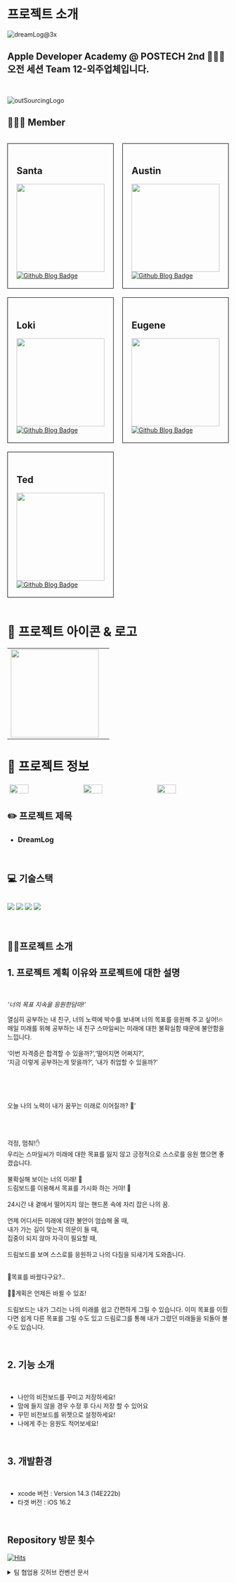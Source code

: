 
# **프로젝트 소개**

![dreamLog@3x](https://user-images.githubusercontent.com/59696697/237054762-03b265d6-767e-4d73-a0b9-a5835234d00f.png)


## **Apple Developer Academy @ POSTECH 2nd 👨🏻‍💻 오전 세션 Team 12-외주업체입니다.**  
<br>

![outSourcingLogo](https://user-images.githubusercontent.com/59696697/237054990-734e8538-8f98-4231-87b2-426ee964f7f5.png)

## **👨‍👨‍👧 Member**  
<br>

<div style="display: grid; grid-template-columns: repeat(auto-fit, minmax(200px, 1fr)); gap: 20px;">
  <div style="border: 1px solid black; padding: 20px;">
    <h2>Santa</h2>
    <img alt="" src="https://github.com/DeveloperAcademy-POSTECH/MC2-morning-Team12-DreamLog/assets/59696697/7e916d98-b09e-43d7-bec1-e12b159db9f6" width="200">
    <br>
    <a href="https://github.com/ChrisP-00">
      <img src="https://img.shields.io/badge/Github-black?style=for-the-badge&logo=github&logoColor=white" alt="Github Blog Badge"/>
    </a>

  </div>
  <div style="border: 1px solid black; padding: 20px;">
    <h2>Austin</h2>
    <img alt="" src="https://github.com/DeveloperAcademy-POSTECH/MC2-morning-Team12-DreamLog/assets/59696697/b3c7fd61-2f75-4df4-afc9-e9bfaaf85c23" width="200">
    <br>
    <a href="https://github.com/moonkey48">
      <img src="https://img.shields.io/badge/Github-black?style=for-the-badge&logo=github&logoColor=white" alt="Github Blog Badge"/>
    </a>
  </div>
  <div style="border: 1px solid black; padding: 20px;">
    <h2>Loki</h2>
    <img alt="" src="https://github.com/DeveloperAcademy-POSTECH/MC2-morning-Team12-DreamLog/assets/59696697/2a186821-5e3b-4f17-8dee-be16065a8783" width="200">
    <br>
    <a href="https://github.com/KLJH1025">
      <img src="https://img.shields.io/badge/Github-black?style=for-the-badge&logo=github&logoColor=white" alt="Github Blog Badge"/>
    </a>
  </div>
  <div style="border: 1px solid black; padding: 20px;">
    <h2>Eugene</h2>
    <img alt="" src="https://github.com/DeveloperAcademy-POSTECH/MC2-morning-Team12-DreamLog/assets/59696697/fdcaffc5-09b9-465b-966b-7dbbef472c79" width="200">
    <br>
    <a href="https://github.com/dayjack">
      <img src="https://img.shields.io/badge/Github-black?style=for-the-badge&logo=github&logoColor=white" alt="Github Blog Badge"/>
    </a>
  </div>
  <div style="border: 1px solid black; padding: 20px;">
    <h2>Ted</h2>
    <img alt="" src="https://github.com/DeveloperAcademy-POSTECH/MC2-morning-Team12-DreamLog/assets/59696697/188a6cfd-203e-4d62-9805-d3e4fb08e73d" width="200">
    <br>
    <a href="https://github.com/Taerogrammer">
      <img src="https://img.shields.io/badge/Github-black?style=for-the-badge&logo=github&logoColor=white" alt="Github Blog Badge"/>
    </a>
  </div>
</div>

<br>

# **📱 프로젝트 아이콘 & 로고**

<div>
<table>
  <tr>
    <td><img alt="" src="https://github.com/DeveloperAcademy-POSTECH/MC2-morning-Team12-DreamLog/assets/59696697/97bdbb9a-4ae8-4801-8086-a6dab36da92a" width="200"></td>
    <td><img alt="" src="https://user-images.githubusercontent.com/59696697/237054762-03b265d6-767e-4d73-a0b9-a5835234d00f.png"></td>
  <tr>
</table>

<div>

# **🤔 프로젝트 정보**  

<div style="display: flex; justify-content: center;">

  <img src="https://github.com/DeveloperAcademy-POSTECH/MC2-morning-Team12-DreamLog/assets/59696697/e1399698-662f-4f9a-8cf5-e3214e739daa" style="width: calc(33.33% - 10px); margin: 5px;">
  <img src="https://github.com/DeveloperAcademy-POSTECH/MC2-morning-Team12-DreamLog/assets/59696697/4216f45a-8745-42b6-9b64-bafd54b3aa5f" style="width: calc(33.33% - 10px); margin: 5px;">
  <img src="https://github.com/DeveloperAcademy-POSTECH/MC2-morning-Team12-DreamLog/assets/59696697/068881cf-8e68-4523-9c2d-7b4412214752" style="width: calc(33.33% - 10px); margin: 5px;">
</div>


## **✏️ 프로젝트 제목**
- ### DreamLog
<br>

## **💻 기술스택**
<br>
<div>
<img src="https://img.shields.io/badge/swift-F05138?style=for-the-badge&logo=swift&logoColor=white">
<img src="https://img.shields.io/badge/swiftUI-F05138?style=for-the-badge&logo=swift&logoColor=white"> 
<img src="https://img.shields.io/badge/Xcode-147EFB?style=for-the-badge&logo=xcode&logoColor=white">
<img src="https://img.shields.io/badge/iOS-000000?style=for-the-badge&logo=ios&logoColor=white">
<div>
<br>
<br>

## **🙇‍♂️프로젝트 소개**

## 1. 프로젝트 계획 이유와 프로젝트에 대한 설명
<br>

*‘너의 목표 지속을 응원한담마!’*

열심히 공부하는 내 친구, 너의 노력에 박수를 보내며 너의 목표를 응원해 주고 싶어!🔥
<br>
매일 미래를 위해 공부하는 내 친구 스마일씨는 미래에 대한 불확실함 때문에 불안함을 느낍니다. 
<br><br>
‘이번 자격증은 합격할 수 있을까?’,‘떨어지면 어쩌지?’,
<br>
‘지금 이렇게 공부하는게 맞을까?’, ‘내가 취업할 수 있을까?’
<br>

<br>

<br>

<br>

오늘 나의 노력이 내가 꿈꾸는 미래로 이어질까? 🥲’
<br>

<br>

<br>

<br>
걱정, 멈춰!✋
<br>
우리는 스마일씨가 미래에 대한 목표를 잃지 않고 긍정적으로 스스로를 응원 했으면 좋겠습니다. 
<br>
<br>
불확실해 보이는 너의 미래! 🤔
<br>
드림보드를 이용해서 목표를 가시화 하는 거야! 👊
<br><br>
24시간 내 곁에서 떨어지지 않는 핸드폰 속에 자리 잡은 나의 꿈.
<br><br>
언제 어디서든 미래에 대한 불안이 엄습해 올 때, 
<br>
내가 가는 길이 맞는지 의문이 들 때, 
<br>
집중이 되지 않아 자극이 필요할 때, 
<br><br>
드림보드를 보며 스스로를 응원하고 나의 다짐을 되새기게 도와줍니다. 
<br><br>

👀목표를 바꿨다구요?.. 
<br>
<br>
🙆‍♂️계획은 언제든 바뀔 수 있죠! 
<br><br>
드림보드는 내가 그리는 나의 미래를 쉽고 간편하게 그릴 수 있습니다. 
이미 목표를 이뤘다면 쉽게 다른 목표를 그릴 수도 있고
드림로그를 통해 내가 그렸던 미래들을 되돌아 볼 수도 있습니다. 

<br>

 
## 2. 기능 소개
<br>

 - 나만의 비전보드를 꾸미고 저장하세요!
 - 맘에 들지 않을 경우 수정 후 다시 저장 할 수 있어요
 - 꾸민 비전보드를 위젯으로 설정하세요!
 - 나에게 주는 응원도 적어보세요!

 <br>

 
## 3. 개발환경

<br>

- xcode 버전 : Version 14.3 (14E222b)
- 타겟 버전 : iOS 16.2

<br>


## **Repository 방문 횟수**

[![Hits](https://hits.seeyoufarm.com/api/count/incr/badge.svg?url=https%3A%2F%2Fgithub.com%2FDeveloperAcademy-POSTECH%2FMC2-morning-Team12-DreamLog&count_bg=%2326980A&title_bg=%23FFFBF6&icon=&icon_color=%23E7E7E7&title=hits&edge_flat=false)](https://hits.seeyoufarm.com)























<details>
<summary>팀 협업용 깃허브 컨벤션 문서 </summary>
<div markdown="1">

## **Fork를 통한 협업**

### 원본(메인) 레포에서 브랜치를 생성하여 작업을 하는 것이 아니라, 
각자 레포를 fork한 후, 본인(포크한) 레포에서 작업을 한 이후 
원본(메인)레포에 PR을 요청하는 방식으로 진행하는 방법입니다.

- Fork를 통해  진행하는 이유
    - 원본 레포의 브랜치에서 작업을 하다보면 누군가가 작업을 하는 도중에 다른 사람이 작업을 진행하게 되면, conflict가 날 확률이 매우 높아지기 때문에, 
    각자 작업을 한 뒤, 원본 레포에 merge를 진행하여 conflict를 방지하기 위해 진행합니다.

<!-- ![Untitled](https://s3-us-west-2.amazonaws.com/secure.notion-static.com/3e11e3d7-c9fb-4084-8ce6-751e7a71239a/Untitled.png) -->

1. 원본 레포를 fork하여 내 레포에 생성합니다.

2. 원하는 디렉토리에 git을 초기화 시켜줍니다.

```bash
git init
```

3. 원본(메인) 레포를 upstream으로 remote해줍니다.

```bash
git remote add upstream <원본(메인)레포 주소>
```

4. 로컬(나의) 레포를 origin으로 remote해줍니다.

```bash
git remote add origin <로컬(포크한 나의)레포 주소>
```

**작업을 진행할 시 upstream에서 pull을 받아오고, origin으로 push를 날려주어 pr을 진행합니다.**

→ 공동 작업물을 받아와서 내 개인 컴퓨터로 작업을 한 뒤, 공동 작업물에 합칠 수 있도록 진행하는 것

1. 이슈 템플릿에 맞춰 원본(메인) 레포에 이슈를 생성합니다.

    <!-- ![Untitled](https://s3-us-west-2.amazonaws.com/secure.notion-static.com/80566569-4c1a-4944-a5b5-eb13a0ac4aeb/Untitled.png) -->
    
    - New issue를 클릭하여 이슈를 생성합니다.
    - **[Prefix] 작업 목표**
    ex) [Design] Weather View 디자인
    
2. 이슈를 만들면 이슈 제목에 이슈 번호가 생성되는데, (ex) ~/#7) 
로컬에 feature/#이슈번호 브랜치를 생성합니다.

```bash
git branch feature/#7    //이슈번호7의 브랜치 생성
```

3. 해당 브랜치로 이동하여 작업을 합니다.

```bash
git switch feature/#7    //해당 브랜치로 변경
```

4. 작업이 끝난 뒤, add와 commit을 진행합니다.

```bash
git add .    //작업 요소를 더해줌
git commit -m "[Prefix] <앱 이름>#이슈번호 - Weather View 디자인 구현"    //무엇을 구현했는지 메세지로 작성
```

5. 내가 작업을 하는 도중에 다른 사람이 작업을 진행하여 원본(메인)레포가 변경되어 있을 수도 있으니, 
(확인을 위해) pull을 한 번  진행해준다.

```bash
git pull upstream develop    //원본(메인)레포의 파일을 불러온다.
```

6. 에러가 나지 않았다면, origin에서 작업한 내용을 push해준다.

```bash
git push -u origin <브랜치명>    //해당 브랜치를 올리고자 한다.
```

7. PR을 통해 코드 리뷰를 진행한 뒤, approve를 해준다면 merge를 한다.

8. 기본 브랜치로 돌아옵니다.

```bash
git switch develop(main)
```

9. 1번부터 다시 진행을 하며 작업을 반복하면 됩니다.

<br>
<br>

## Git Branch Convention

- 브랜치를 생성하기 전에, 이슈를 작성해야 하는데, 
**[브랜치 종류]/#<이슈번호>**의 양식에 따라 브랜치 명을 작성합니다.

- 브랜치 종류
    - develop : feature 브랜치에서 구현된 기능들이 merge될 브랜치. default 브랜치입니다.
    - **feature** : 기능을 개발하는 브랜치, 이슈별/작업별로 브랜치를 생성하여 기능을 개발합니다.
    주로 많이 사용합니다.
    - main : 개발이 완료된 산출물이 저장될 공간
    - release : 릴리즈를 준비하는 브랜치, 릴리즈 직전 QA 기간에 사용한다
    - bug : 버그를 수정하는 브랜치
    - hotfix : 정말 급하게, 제출 직전에 에러가 난 경우 사용하는 브렌치
    

ex) feature/#6

<br>
<br>

## Commit Convention

- commit은 최대한 자세히 나누어서 진행해야 하기 때문에, 하나의 이슈 안에서도 매우 많은 commit이 생성될 수 있습니다. 
**[prefix] (해당 앱 이름(옵션))#이슈번호 - 이슈 내용**의 양식에 따라 커밋을 작성합니다.

- prefix 종류
    - [Feat]: 새로운 기능 구현
    - [Setting]: 기초 세팅 관련
    - [Design]: just 화면. 레이아웃 조정
    - [Fix]: 버그, 오류 해결, 코드 수정
    - [Add]: Feat 이외의 부수적인 코드 추가, 라이브러리 추가, 새로운 View 생성
    - [Del]: 쓸모없는 코드, 주석 삭제
    - [Refactor]: 전면 수정이 있을 때 사용합니다
    - [Remove]: 파일 삭제
    - [Chore]: 그 이외의 잡일/ 버전 코드 수정, 패키지 구조 변경, 파일 이동, 파일이름 변경
    - [Docs]: README나 WIKI 등의 문서 개정
    - [Comment]: 필요한 주석 추가 및 변경
    - [Merge]: 머지

ex) [Design] DreamLog#4 - 응원 뷰 레이아웃 디자인

<br>
<br>

## Issue

### 이슈 생성 시

- [Prefix] 뷰이름 이슈명
ex) [Design] MyView - MyView 레이아웃 디자인
- 우측 상단 Assignees 자기 자신 선택 → 작업 할당된 사람을 선택하는 것
- Labels Prefix와 자기 자신 선택

<br>

## PR

### PR 요청 시

- Reviewers 자신 제외 모두 체크
- Assignees 자기 자신 추가
- Labels 이슈와 동일하게 추가
- 서로 코드리뷰 꼭 하기
- 수정 필요 시 수정하기

<br>

## 📁폴더링 

**mc2-DreamLog**  


**mc2-DreamLog**
- **Global**
    - **Modifier**
    - **Components**
    - **Extension**
- **Resources**
    - **Assets**
    - **Fonts**
- **Model**
- **View**
    - **Tutorial**


</div>
</details>






<br>
<br>







